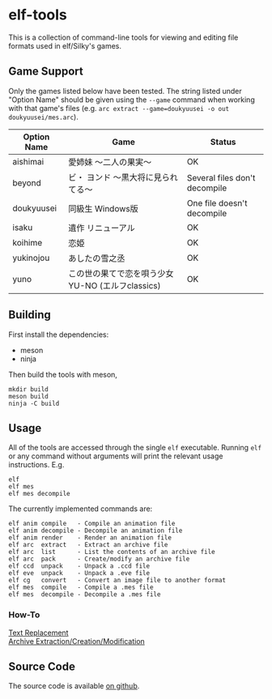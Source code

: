 elf-tools
=========

This is a collection of command-line tools for viewing and editing file formats
used in elf/Silky's games.

Game Support
------------

Only the games listed below have been tested. The string listed under "Option
Name" should be given using the `--game` command when working with that game's
files (e.g. `arc extract --game=doukyuusei -o out doukyuusei/mes.arc`).

| Option Name | Game                                             | Status                        |
| ----------- | ------------------------------------------------ | ----------------------------- |
| aishimai    | 愛姉妹 ～二人の果実～                            | OK                            |
| beyond      | ビ・ ヨンド ～黒大将に見られてる～               | Several files don't decompile |
| doukyuusei  | 同級生 Windows版                                 | One file doesn't decompile    |
| isaku       | 遺作 リニューアル                                | OK                            |
| koihime     | 恋姫                                             | OK                            |
| yukinojou   | あしたの雪之丞                                   | OK                            |
| yuno        | この世の果てで恋を唄う少女YU-NO (エルフclassics) | OK                            |

Building
--------

First install the dependencies:

* meson
* ninja

Then build the tools with meson,

    mkdir build
    meson build
    ninja -C build

Usage
-----

All of the tools are accessed through the single `elf` executable. Running
`elf` or any command without arguments will print the relevant usage
instructions. E.g.

    elf
    elf mes
    elf mes decompile

The currently implemented commands are:

    elf anim compile   - Compile an animation file
    elf anim decompile - Decompile an animation file
    elf anim render    - Render an animation file
    elf arc  extract   - Extract an archive file
    elf arc  list      - List the contents of an archive file
    elf arc  pack      - Create/modify an archive file
    elf ccd  unpack    - Unpack a .ccd file
    elf eve  unpack    - Unpack a .eve file
    elf cg   convert   - Convert an image file to another format
    elf mes  compile   - Compile a .mes file
    elf mes  decompile - Decompile a .mes file

### How-To

[Text Replacement](README-text.md)  
[Archive Extraction/Creation/Modification](README-arc.md)

Source Code
-----------

The source code is available [on github](https://github.com/nunuhara/elf-tools).
